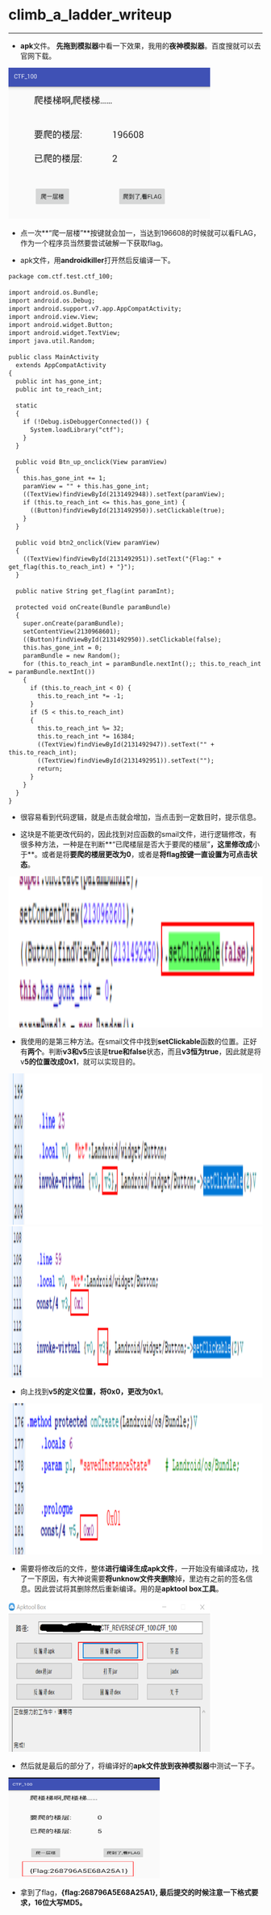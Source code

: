 # climb_a_ladder_writeup

------

- **apk**文件。 **先拖到模拟器**中看一下效果，我用的**夜神模拟器**。百度搜就可以去官网下载。

<img src="https://github.com/sunSUNQ/PCTF_REVERSE/raw/master/climb_a_ladder/image/origin.png" width="400" height="300" alt="图片加载失败"/>

- 点一次**“爬一层楼”**按键就会加一，当达到196608的时候就可以看FLAG，作为一个程序员当然要尝试破解一下获取flag。

- apk文件，用**androidkiller**打开然后反编译一下。

```
package com.ctf.test.ctf_100;

import android.os.Bundle;
import android.os.Debug;
import android.support.v7.app.AppCompatActivity;
import android.view.View;
import android.widget.Button;
import android.widget.TextView;
import java.util.Random;

public class MainActivity
  extends AppCompatActivity
{
  public int has_gone_int;
  public int to_reach_int;
  
  static
  {
    if (!Debug.isDebuggerConnected()) {
      System.loadLibrary("ctf");
    }
  }
  
  public void Btn_up_onclick(View paramView)
  {
    this.has_gone_int += 1;
    paramView = "" + this.has_gone_int;
    ((TextView)findViewById(2131492948)).setText(paramView);
    if (this.to_reach_int <= this.has_gone_int) {
      ((Button)findViewById(2131492950)).setClickable(true);
    }
  }
  
  public void btn2_onclick(View paramView)
  {
    ((TextView)findViewById(2131492951)).setText("{Flag:" + get_flag(this.to_reach_int) + "}");
  }
  
  public native String get_flag(int paramInt);
  
  protected void onCreate(Bundle paramBundle)
  {
    super.onCreate(paramBundle);
    setContentView(2130968601);
    ((Button)findViewById(2131492950)).setClickable(false);
    this.has_gone_int = 0;
    paramBundle = new Random();
    for (this.to_reach_int = paramBundle.nextInt();; this.to_reach_int = paramBundle.nextInt())
    {
      if (this.to_reach_int < 0) {
        this.to_reach_int *= -1;
      }
      if (5 < this.to_reach_int)
      {
        this.to_reach_int %= 32;
        this.to_reach_int *= 16384;
        ((TextView)findViewById(2131492947)).setText("" + this.to_reach_int);
        ((TextView)findViewById(2131492951)).setText("");
        return;
      }
    }
  }
}
```

- 很容易看到代码逻辑，就是点击就会增加，当点击到一定数目时，提示信息。

- 这块是不能更改代码的，因此找到对应函数的smail文件，进行逻辑修改，有很多种方法，一种是在判断**“已爬楼层是否大于要爬的楼层”**，这里修改成**小于**。或者是将**要爬的楼层更改为0**，或者是**将flag按键一直设置为可点击状态**。
  
<img src="https://github.com/sunSUNQ/PCTF_REVERSE/raw/master/climb_a_ladder/image/clickable.png" width="1000" height="300" alt="图片加载失败"/>


- 我使用的是第三种方法。在smail文件中找到**setClickable**函数的位置。正好有**两个**。判断**v3和v5**应该是**true和false**状态，而且**v3恒为true**，因此就是将v**5的位置改成0x1**，就可以实现目的。

<img src="https://github.com/sunSUNQ/PCTF_REVERSE/raw/master/climb_a_ladder/image/v5.png" width="1000" height="300" alt="图片加载失败"/><br>
<img src="https://github.com/sunSUNQ/PCTF_REVERSE/raw/master/climb_a_ladder/image/v3.png" width="1000" height="300" alt="图片加载失败"/>
<br>
- 向上找到**v5的定义位置，将0x0，更改为0x1**。

<img src="https://github.com/sunSUNQ/PCTF_REVERSE/raw/master/climb_a_ladder/image/change.png" width="1000" height="300" alt="图片加载失败"/><br>

- 需要将修改后的文件，整体**进行编译生成apk文件**，一开始没有编译成功，找了一下原因，有大神说需要**将unknow文件夹删除**掉，里边有之前的签名信息。因此尝试将其删除然后重新编译。用的是**apktool box工具**。

<img src="https://github.com/sunSUNQ/PCTF_REVERSE/raw/master/climb_a_ladder/image/apktool_box.png" width="400" height="300" alt="图片加载失败"/><br>

- 然后就是最后的部分了，将编译好的**apk文件放到夜神模拟器**中测试一下子。
<img src="https://github.com/sunSUNQ/PCTF_REVERSE/raw/master/climb_a_ladder/image/flag.png" width="300" height="200" alt="图片加载失败"/>
<br>

- 拿到了flag，**{flag:268796A5E68A25A1}, 最后提交的时候注意一下格式要求，16位大写MD5。**

